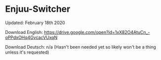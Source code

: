 # Enjuu-Switcher
Updated: February 18th 2020

Download English: https://drive.google.com/open?id=1xX82O4AtuCn_-oPPdxOHq4GvcacVUxqN

Download Deutsch: n/a (Hasn't been needed yet so likely won't be a thing unless it's requested)

